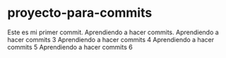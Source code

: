 # proyecto-para-commits
Este es mi primer commit.
Aprendiendo a hacer commits.
Aprendiendo a hacer commits 3
Aprendiendo a hacer commits 4
Aprendiendo a hacer commits 5
Aprendiendo a hacer commits 6



